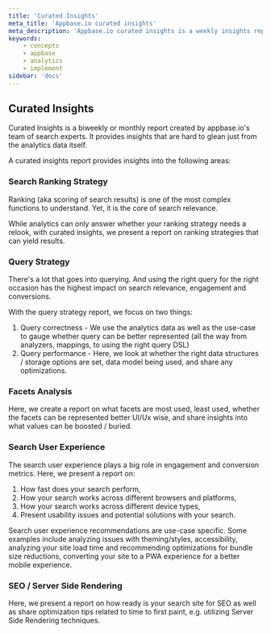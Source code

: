```yaml
---
title: 'Curated Insights'
meta_title: 'Appbase.io curated insights'
meta_description: 'Appbase.io curated insights is a weekly insights report into improving your search performance compiled by our team of search experts.'
keywords:
    - concepts
    - appbase
    - analytics
    - implement
sidebar: 'docs'
---
```


## Curated Insights

Curated Insights is a biweekly or monthly report created by appbase.io's team of search experts. It provides insights that are hard to glean just from the analytics data itself.

A curated insights report provides insights into the following areas:

### Search Ranking Strategy

Ranking (aka scoring of search results) is one of the most complex functions to understand. Yet, it is the core of search relevance.

While analytics can only answer whether your ranking strategy needs a relook, with curated insights, we present a report on ranking strategies that can yield results.

### Query Strategy

There's a lot that goes into querying. And using the right query for the right occasion has the highest impact on search relevance, engagement and conversions.

With the query strategy report, we focus on two things:
1. Query correctness - We use the analytics data as well as the use-case to gauge whether query can be better represented (all the way from analyzers, mappings, to using the right query DSL)
2. Query performance - Here, we look at whether the right data structures / storage options are set, data model being used, and share any optimizations.

### Facets Analysis

Here, we create a report on what facets are most used, least used, whether the facets can be represented better UI/Ux wise, and share insights into what values can be boosted / buried.

### Search User Experience

The search user experience plays a big role in engagement and conversion metrics. Here, we present a report on:

1. How fast does your search perform,
2. How your search works across different browsers and platforms,
3. How your search works across different device types,
4. Present usability issues and potential solutions with your search.

Search user experience recommendations are use-case specific. Some examples include analyzing issues with theming/styles, accessibility, analyzing your site load time and recommending optimizations for bundle size reductions, converting your site to a PWA experience for a better mobile experience.

### SEO / Server Side Rendering

Here, we present a report on how ready is your search site for SEO as well as share optimization tips related to time to first paint, e.g. utilizing Server Side Rendering techniques.
